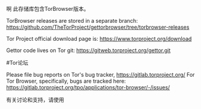 啊
此存储库包含TorBrowser版本。

TorBrowser releases are stored in a separate branch: https://github.com/TheTorProject/gettorbrowser/tree/torbrowser-releases

Tor Project official download page is: https://www.torproject.org/download

Gettor code lives on Tor git: https://gitweb.torproject.org/gettor.git

#Tor论坛

Please file bug reports on Tor's bug tracker, https://gitlab.torproject.org/
For Tor Browser, specifically, bugs are tracked here: https://gitlab.torproject.org/tpo/applications/tor-browser/-/issues/

有关讨论和支持，请使用
